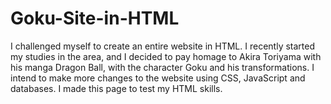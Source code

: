 # Goku-Site-in-HTML
I challenged myself to create an entire website in HTML. I recently started my studies in the area, and I decided to pay homage to Akira Toriyama with his manga Dragon Ball, with the character Goku and his transformations. I intend to make more changes to the website using CSS, JavaScript and databases. I made this page to test my HTML skills.
